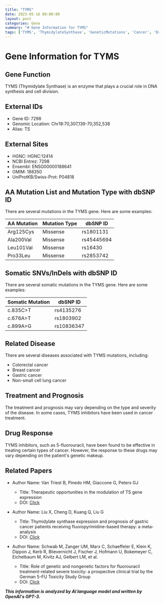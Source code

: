 ```yaml
---
title: "TYMS"
date: 2023-05-16 00:00:00
layout: post
categories: Gene
summary: "# Gene Information for TYMS"
tags: ['TYMS', 'ThymidylateSynthase', 'GeneticMutations', 'Cancer', 'DrugResponse', 'Treatment', 'Prognosis', 'RelatedPapers']
---
```


# Gene Information for TYMS

## Gene Function
TYMS (Thymidylate Synthase) is an enzyme that plays a crucial role in DNA synthesis and cell division.

## External IDs 
- Gene ID: 7298 
- Genomic Location: Chr18:70,307,139-70,352,538 
- Alias: TS 

## External Sites 
- HGNC: HGNC:12414 
- NCBI Entrez: 7298 
- Ensembl: ENSG00000188641 
- OMIM: 188350 
- UniProtKB/Swiss-Prot: P04818 

## AA Mutation List and Mutation Type with dbSNP ID
There are several mutations in the TYMS gene. Here are some examples: 

|AA Mutation|Mutation Type|dbSNP ID|
|-----------|-------------|--------|
|Arg125Cys |Missense|rs1801131|
|Ala200Val|Missense|rs45445694|
|Leu101Val|Missense|rs16430|
|Pro33Leu |Missense|rs2853742|

## Somatic SNVs/InDels with dbSNP ID
There are several somatic mutations in the TYMS gene. Here are some examples: 

|Somatic Mutation|dbSNP ID|
|----------------|--------|
|c.835C>T|rs4135276|
|c.676A>T |rs1803902|
|c.899A>G |rs10836347|

## Related Disease
There are several diseases associated with TYMS mutations, including: 
- Colorectal cancer 
- Breast cancer 
- Gastric cancer 
- Non-small cell lung cancer 

## Treatment and Prognosis
The treatment and prognosis may vary depending on the type and severity of the disease. In some cases, TYMS inhibitors have been used in cancer treatment.

## Drug Response
TYMS inhibitors, such as 5-fluorouracil, have been found to be effective in treating certain types of cancer. However, the response to these drugs may vary depending on the patient's genetic makeup.

## Related Papers
- Author Name: Van Triest B, Pinedo HM, Giaccone G, Peters GJ
  - Title: Therapeutic opportunities in the modulation of TS gene expression  
  - DOI: [Click](https://doi.org/10.1016/S0959-8049(97)00209-4)
  
- Author Name: Liu X, Cheng D, Kuang Q, Liu G  
  - Title: Thymidylate synthase expression and prognosis of gastric cancer patients receiving fluoropyrimidine-based therapy: a meta-analysis  
  - DOI: [Click](https://doi.org/10.1007/s00384-015-2197-4)
  
- Author Name: Schwab M, Zanger UM, Marx C, Schaeffeler E, Klein K, Dippon J, Kerb R, Blievernicht J, Fischer J, Hofmann U, Bokemeyer C, Eichelbaum M, Kivitz AJ, Gelbert LM, et al. 
  - Title: Role of genetic and nongenetic factors for fluorouracil treatment-related severe toxicity: a prospective clinical trial by the German 5-FU Toxicity Study Group  
  - DOI: [Click](https://doi.org/10.1200/JCO.2007.15.0375)

**_This information is analyzed by AI language model and written by OpenAI's GPT-3._**